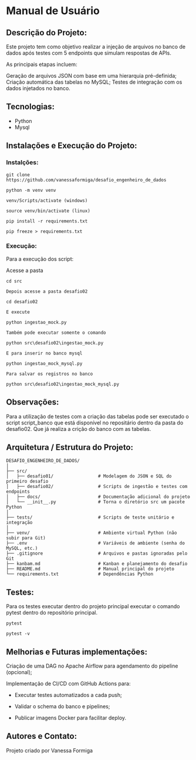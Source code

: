# Manual de Usuário

## Descrição do Projeto:

Este projeto tem como objetivo realizar a injeção de arquivos no banco de dados após testes com 5 endpoints que simulam respostas de APIs.

As principais etapas incluem:

Geração de arquivos JSON com base em uma hierarquia pré-definida;
Criação automática das tabelas no MySQL;
Testes de integração com os dados injetados no banco.


## Tecnologias:
- Python
- Mysql

## Instalações e Execução do Projeto:

### Instalções:

``````
git clone https://github.com/vanessaformiga/desafio_engenheiro_de_dados

python -m venv venv

venv/Scripts/activate (windows)

source venv/bin/activate (linux)

pip install -r requirements.txt

pip freeze > requirements.txt
``````

### Execução:

Para a execução dos script:

Acesse a pasta 

``````
cd src 

Depois acesse a pasta desafio02

cd desafio02

E execute 

python ingestao_mock.py

Também pode executar somente o comando 

python src\desafio02\ingestao_mock.py

E para inserir no banco mysql 

python ingestao_mock_mysql.py

Para salvar os registros no banco

python src\desafio02\ingestao_mock_mysql.py

``````

## Observações:

Para a utilização de testes com a criação das tabelas pode ser executado o script 
script_banco que está disponível no repositário dentro da pasta do desafio02. Que já realiza a crição do banco com as tabelas.

## Arquitetura / Estrutura do Projeto:

``````
DESAFIO_ENGENHEIRO_DE_DADOS/
│
├── src/
│   ├── desafio01/                 # Modelagem do JSON e SQL do primeiro desafio
│   ├── desafio02/                 # Scripts de ingestão e testes com endpoints
│   ├── docs/                      # Documentação adicional do projeto
│   └── __init__.py                # Torna o diretório src um pacote Python
│
├── tests/                         # Scripts de teste unitário e integração
│
├── venv/                          # Ambiente virtual Python (não subir para Git)
├── .env                           # Variáveis de ambiente (senha do MySQL, etc.)
├── .gitignore                     # Arquivos e pastas ignoradas pelo Git
├── kanbam.md                      # Kanban e planejamento do desafio
├── README.md                      # Manual principal do projeto
└── requirements.txt               # Dependências Python

``````

## Testes:

Para os testes executar dentro do projeto principal executar o comando pytest dentro do repositório principal.

``````
pytest
``````

``````
pytest -v
``````

## Melhorias e Futuras implementações:

Criação de uma DAG no Apache Airflow para agendamento do pipeline (opcional);

Implementação de CI/CD com GitHub Actions para:

- Executar testes automatizados a cada push;

- Validar o schema do banco e pipelines;

- Publicar imagens Docker para facilitar deploy.

## Autores e Contato:

Projeto criado por Vanessa Formiga